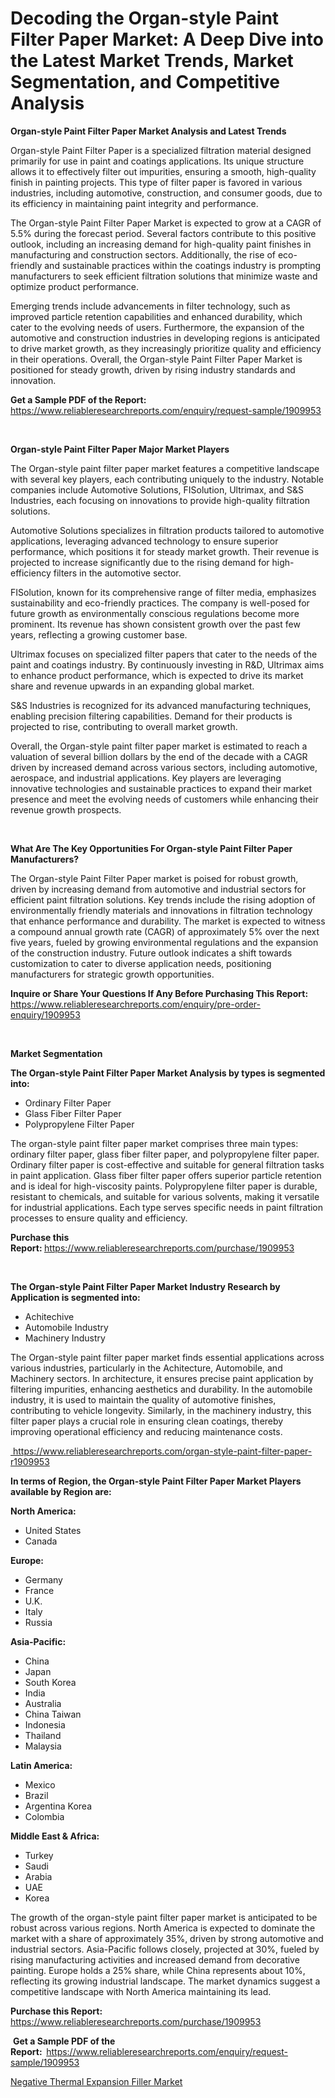 <p><h1>Decoding the Organ-style Paint Filter Paper Market: A Deep Dive into the Latest Market Trends, Market Segmentation, and Competitive Analysis</h1></p><p><strong>Organ-style Paint Filter Paper Market Analysis and Latest Trends</strong></p>
<p><p>Organ-style Paint Filter Paper is a specialized filtration material designed primarily for use in paint and coatings applications. Its unique structure allows it to effectively filter out impurities, ensuring a smooth, high-quality finish in painting projects. This type of filter paper is favored in various industries, including automotive, construction, and consumer goods, due to its efficiency in maintaining paint integrity and performance.</p><p>The Organ-style Paint Filter Paper Market is expected to grow at a CAGR of 5.5% during the forecast period. Several factors contribute to this positive outlook, including an increasing demand for high-quality paint finishes in manufacturing and construction sectors. Additionally, the rise of eco-friendly and sustainable practices within the coatings industry is prompting manufacturers to seek efficient filtration solutions that minimize waste and optimize product performance.</p><p>Emerging trends include advancements in filter technology, such as improved particle retention capabilities and enhanced durability, which cater to the evolving needs of users. Furthermore, the expansion of the automotive and construction industries in developing regions is anticipated to drive market growth, as they increasingly prioritize quality and efficiency in their operations. Overall, the Organ-style Paint Filter Paper Market is positioned for steady growth, driven by rising industry standards and innovation.</p></p>
<p><strong>Get a Sample PDF of the Report:&nbsp;</strong> <a href="https://www.reliableresearchreports.com/enquiry/request-sample/1909953?utm_campaign=1558&utm_medium=2&utm_source=Github&utm_content=ia&utm_term=03042025&utm_id=organ-style-paint-filter-paper">https://www.reliableresearchreports.com/enquiry/request-sample/1909953</a></p>
<p>&nbsp;</p>
<p><strong>Organ-style Paint Filter Paper Major Market Players</strong></p>
<p><p>The Organ-style paint filter paper market features a competitive landscape with several key players, each contributing uniquely to the industry. Notable companies include Automotive Solutions, FISolution, Ultrimax, and S&S Industries, each focusing on innovations to provide high-quality filtration solutions.</p><p>Automotive Solutions specializes in filtration products tailored to automotive applications, leveraging advanced technology to ensure superior performance, which positions it for steady market growth. Their revenue is projected to increase significantly due to the rising demand for high-efficiency filters in the automotive sector.</p><p>FISolution, known for its comprehensive range of filter media, emphasizes sustainability and eco-friendly practices. The company is well-posed for future growth as environmentally conscious regulations become more prominent. Its revenue has shown consistent growth over the past few years, reflecting a growing customer base.</p><p>Ultrimax focuses on specialized filter papers that cater to the needs of the paint and coatings industry. By continuously investing in R&D, Ultrimax aims to enhance product performance, which is expected to drive its market share and revenue upwards in an expanding global market.</p><p>S&S Industries is recognized for its advanced manufacturing techniques, enabling precision filtering capabilities. Demand for their products is projected to rise, contributing to overall market growth.</p><p>Overall, the Organ-style paint filter paper market is estimated to reach a valuation of several billion dollars by the end of the decade with a CAGR driven by increased demand across various sectors, including automotive, aerospace, and industrial applications. Key players are leveraging innovative technologies and sustainable practices to expand their market presence and meet the evolving needs of customers while enhancing their revenue growth prospects.</p></p>
<p>&nbsp;</p>
<p><strong>What Are The Key Opportunities For Organ-style Paint Filter Paper Manufacturers?</strong></p>
<p><p>The Organ-style Paint Filter Paper market is poised for robust growth, driven by increasing demand from automotive and industrial sectors for efficient paint filtration solutions. Key trends include the rising adoption of environmentally friendly materials and innovations in filtration technology that enhance performance and durability. The market is expected to witness a compound annual growth rate (CAGR) of approximately 5% over the next five years, fueled by growing environmental regulations and the expansion of the construction industry. Future outlook indicates a shift towards customization to cater to diverse application needs, positioning manufacturers for strategic growth opportunities.</p></p>
<p><strong>Inquire or Share Your Questions If Any Before Purchasing This Report:</strong> <a href="https://www.reliableresearchreports.com/enquiry/pre-order-enquiry/1909953?utm_campaign=1558&utm_medium=2&utm_source=Github&utm_content=ia&utm_term=03042025&utm_id=organ-style-paint-filter-paper">https://www.reliableresearchreports.com/enquiry/pre-order-enquiry/1909953</a></p>
<p>&nbsp;</p>
<p><strong>Market Segmentation</strong></p>
<p><strong>The Organ-style Paint Filter Paper Market Analysis by types is segmented into:</strong></p>
<p><ul><li>Ordinary Filter Paper</li><li>Glass Fiber Filter Paper</li><li>Polypropylene Filter Paper</li></ul></p>
<p><p>The organ-style paint filter paper market comprises three main types: ordinary filter paper, glass fiber filter paper, and polypropylene filter paper. Ordinary filter paper is cost-effective and suitable for general filtration tasks in paint application. Glass fiber filter paper offers superior particle retention and is ideal for high-viscosity paints. Polypropylene filter paper is durable, resistant to chemicals, and suitable for various solvents, making it versatile for industrial applications. Each type serves specific needs in paint filtration processes to ensure quality and efficiency.</p></p>
<p><strong>Purchase this Report:&nbsp;</strong><a href="https://www.reliableresearchreports.com/purchase/1909953?utm_campaign=1558&utm_medium=2&utm_source=Github&utm_content=ia&utm_term=03042025&utm_id=organ-style-paint-filter-paper">https://www.reliableresearchreports.com/purchase/1909953</a></p>
<p>&nbsp;</p>
<p><strong>The Organ-style Paint Filter Paper Market Industry Research by Application is segmented into:</strong></p>
<p><ul><li>Achitechive</li><li>Automobile Industry</li><li>Machinery Industry</li></ul></p>
<p><p>The Organ-style paint filter paper market finds essential applications across various industries, particularly in the Achitecture, Automobile, and Machinery sectors. In architecture, it ensures precise paint application by filtering impurities, enhancing aesthetics and durability. In the automobile industry, it is used to maintain the quality of automotive finishes, contributing to vehicle longevity. Similarly, in the machinery industry, this filter paper plays a crucial role in ensuring clean coatings, thereby improving operational efficiency and reducing maintenance costs.</p></p>
<p><a href="https://www.reliableresearchreports.com/organ-style-paint-filter-paper-r1909953?utm_campaign=1558&utm_medium=2&utm_source=Github&utm_content=ia&utm_term=03042025&utm_id=organ-style-paint-filter-paper">&nbsp;https://www.reliableresearchreports.com/organ-style-paint-filter-paper-r1909953</a></p>
<p><strong>In terms of Region, the Organ-style Paint Filter Paper Market Players available by Region are:</strong></p>
<p>
    <p> <strong> North America: </strong>
        <ul>
            <li>United States</li>
            <li>Canada</li>
        </ul>
        </p> 
    <p> <strong> Europe: </strong>
        <ul>
            <li>Germany</li>
            <li>France</li>
            <li>U.K.</li>
            <li>Italy</li>
            <li>Russia</li>
        </ul>
        </p> 
    <p> <strong> Asia-Pacific: </strong>
        <ul>
            <li>China</li>
            <li>Japan</li>
            <li>South Korea</li>
            <li>India</li>
            <li>Australia</li>
            <li>China Taiwan</li>
            <li>Indonesia</li>
            <li>Thailand</li>
            <li>Malaysia</li>
        </ul>
        </p> 
    <p> <strong> Latin America: </strong>
        <ul>
            <li>Mexico</li>
            <li>Brazil</li>
            <li>Argentina Korea</li>
            <li>Colombia</li>
        </ul>
        </p> 
    <p> <strong> Middle East & Africa: </strong>
        <ul>
            <li>Turkey</li>
            <li>Saudi</li>
            <li>Arabia</li>
            <li>UAE</li>
            <li>Korea</li>
        </ul>
    </p>
    </p>
<p><p>The growth of the organ-style paint filter paper market is anticipated to be robust across various regions. North America is expected to dominate the market with a share of approximately 35%, driven by strong automotive and industrial sectors. Asia-Pacific follows closely, projected at 30%, fueled by rising manufacturing activities and increased demand from decorative painting. Europe holds a 25% share, while China represents about 10%, reflecting its growing industrial landscape. The market dynamics suggest a competitive landscape with North America maintaining its lead.</p></p>
<p><strong>Purchase this Report: </strong><a href="https://www.reliableresearchreports.com/purchase/1909953?utm_campaign=1558&utm_medium=2&utm_source=Github&utm_content=ia&utm_term=03042025&utm_id=organ-style-paint-filter-paper">https://www.reliableresearchreports.com/purchase/1909953</a></p>
<p>&nbsp;<strong>Get a Sample PDF of the Report:&nbsp;&nbsp;</strong><a href="https://www.reliableresearchreports.com/enquiry/request-sample/1909953?utm_campaign=1558&utm_medium=2&utm_source=Github&utm_content=ia&utm_term=03042025&utm_id=organ-style-paint-filter-paper">https://www.reliableresearchreports.com/enquiry/request-sample/1909953</a></p>
<p><strong></strong></p>
<p><p><a href="https://github.com/oliffzillamv/Market-Research-Report-List-1/blob/main/negative-thermal-expansion-filler-market.md?utm_campaign=1558&utm_medium=2&utm_source=Github&utm_content=ia&utm_term=03042025&utm_id=organ-style-paint-filter-paper">Negative Thermal Expansion Filler Market</a></p></p>